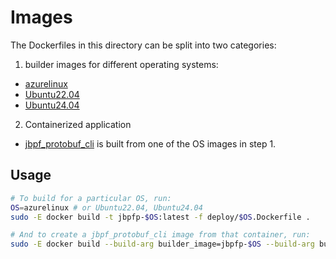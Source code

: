 # Images

The Dockerfiles in this directory can be split into two categories:
1. builder images for different operating systems:
  * [azurelinux](./azurelinux.Dockerfile)
  * [Ubuntu22.04](./ubuntu22_04.Dockerfile)
  * [Ubuntu24.04](./ubuntu24_04.Dockerfile)
2. Containerized application
  * [jbpf_protobuf_cli](./jbpf_protobuf_cli.Dockerfile) is built from one of the OS images in step 1.

## Usage

```sh
# To build for a particular OS, run:
OS=azurelinux # or Ubuntu22.04, Ubuntu24.04
sudo -E docker build -t jbpfp-$OS:latest -f deploy/$OS.Dockerfile .

# And to create a jbpf_protobuf_cli image from that container, run:
sudo -E docker build --build-arg builder_image=jbpfp-$OS --build-arg builder_image_tag=latest -t jbpf_protobuf_cli:latest - < deploy/jbpf_protobuf_cli.Dockerfile
```